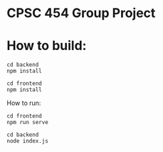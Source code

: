 # CPSC 454 Group Project


# How to build:

```
cd backend
npm install
```

```
cd frontend
npm install
```

How to run:
```
cd frontend
npm run serve
```

```
cd backend
node index.js
```